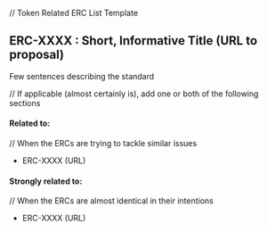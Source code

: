 // Token Related ERC List Template

## ERC-XXXX : Short, Informative Title (URL to proposal)
Few sentences describing the standard

// If applicable (almost certainly is), add one or both of the following sections
#### Related to:
// When the ERCs are trying to tackle similar issues 
+ ERC-XXXX (URL) 

#### Strongly related to:
// When the ERCs are almost identical in their intentions
+ ERC-XXXX (URL) 

